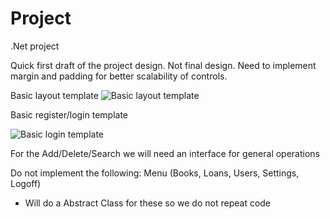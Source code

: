 # Project
.Net project

Quick first draft of the project design.
Not final design. Need to implement margin and padding for better scalability of controls.

Basic layout template
![Basic layout template](https://i.imgur.com/QKShSw5.png)

Basic register/login template

![Basic login template](https://i.imgur.com/mK0aDPm.png)


For the Add/Delete/Search we will need an interface for general operations

Do not implement the following:
Menu (Books, Loans, Users, Settings, Logoff)
* Will do a Abstract Class for these so we do not repeat code


